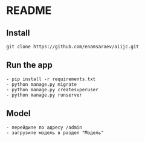 # README

## Install

    git clone https://github.com/enamsaraev/aiijc.git


## Run the app

    - pip install -r requirements.txt
    - python manage.py migrate
    - python manage.py createsuperuser
    - python manage.py runserver

## Model

    - перейдите по адресу /admin
    - загрузите модель в раздел "Модель"
